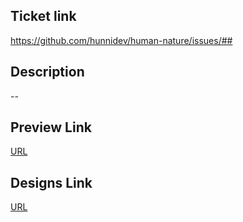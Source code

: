 ## Ticket link

https://github.com/hunnidev/human-nature/issues/##

## Description

--

## Preview Link

[URL](--)

## Designs Link

[URL](https://www.figma.com/file/ev6lQgf28mqc23wFxd07PQ/Human-Nature---Website-Design?type=design&node-id=2309-21&mode=design&t=x4lN8FXzlrqoRhYc-0)
